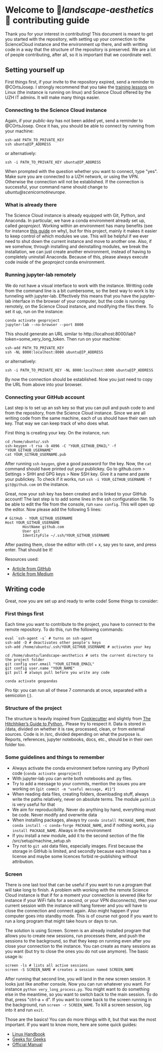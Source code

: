 # Welcome to :evergreen_tree:_landscape-aesthetics_:evergreen_tree: contributing guide

Thank you for your interest in contributing! This document is meant to get you started with the repository, 
with setting up your connection to the ScienceCloud instance and the environment up there, and with 
writting code in a way that the structure of the repository is preserved. We are a lot of people contributing, after all,
so it is important that we coordinate well.

## Setting yourself up
First things first, if your invite to the repository expired, send a reminder to @COrtsJosep.
I strongly recommend that you take the [training lessons](https://www.zi.uzh.ch/en/teaching-and-research/science-it/computing/training.html)
on Linux (the instance is running on linux) and Science Cloud offered by the UZH IT admins. It will make 
many things easier.

### Connecting to the Science Cloud instance
Again, if your _public-key_ has not been added yet, send a reminder to @COrtsJosep. Once it has, you should be able to 
connect by running from your machine:
```
ssh-add PATH_TO_PRIVATE_KEY
ssh ubuntu@IP_ADDRESS
```
or alternatively:
```
ssh -i PATH_TO_PRIVATE_KEY ubuntu@IP_ADDRESS
```
When prompted with the question whether you want to connect, type "yes". Make sure you are connected to a UZH network,
or using the VPN. Otherwise the connection will not be established. If the connection is successful, your command
name should change to _ubuntu@scenicornotineurope_.

### What is already there
The Science Cloud instance is already equipped with Git, Python, and Anaconda. In particular, we have a conda environment
already set up, called _geoproject_. Working within an environment has many benefits (see for instance [this guide](https://www.freecodecamp.org/news/why-you-need-python-environments-and-how-to-manage-them-with-conda-85f155f4353c/)
on why), but for this project, mainly it makes it easier to keep control of which modules we use. This will be helpful
if we ever need to shut down the current instance and move to another one. Also, if we somehow,
through installing and deinstalling modules, we break the installation, we can just create another environment, instead of having
to completely uninstall Anaconda. Because of this, please always execute code inside of the _geoproject_ conda environment.

### Running jupyter-lab remotely
We do not have a visual interface to work with the instance. Writting code from the command line is a bit cumbersome,
so the best way to work is by tunneling with jupyter-lab. Effectively this means that you have the jupyter-lab interface
in the browser of your computer, but the code is running remotely, on the Science Cloud instance, and modifying the 
files there. To set it up, run on the instance:
```
conda activate geoproject
jupyter-lab --no-browser --port 8000
```
This should generate an URL similar to http://localhost:8000/lab?token=some_very_long_token.
Then run on your machine:
```
ssh-add PATH_TO_PRIVATE_KEY
ssh -NL 8000:localhost:8000 ubuntu@IP_ADDRESS
```
or alternatively:
```
ssh -i PATH_TO_PRIVATE_KEY -NL 8000:localhost:8000 ubuntu@IP_ADDRESS
```
 By now the connection should be established. Now you just need to copy the URL from above into your browser.

### Connecting your GitHub account
Last step is to set up an ssh key so that you can pull and push code to and from the repository, from the Science Cloud instance. 
Since we are all writing code from the same machine, each of us should have their own ssh key. That way we can keep track of who does what.

First thing is creating your key. On the instance, run:
```
cd /home/ubuntu/.ssh
ssh-keygen -t rsa -b 4096 -C "YOUR_GITHUB_EMAIL" -f "YOUR_GITHUB_USERNAME"
cat YOUR_GITHUB_USERNAME.pub
```
After running ```ssh-keygen```, give a good password for the key. Now, the ```cat``` command should have printed out your publickey. 
Go to github.com > Settings > SHH and GPG keys > New SSH key. Give it a name and paste your publickey. To check if it works, 
run ```ssh -i YOUR_GITHUB_USERNAME -T git@github.com``` on the instance. 

Great, now your ssh key has been created and is linked to your GitHub account! The last step is to add some lines in the ssh 
configuration file. To be able to edit the file from the console, run ```nano config```. This will open up the editor. Now
please add the following 5 lines:
```
# GitHub - YOUR_GITHUB_USERNAME
Host YOUR_GITHUB_USERNAME
        HostName github.com
        User git
        IdentityFile ~/.ssh/YOUR_GITHUB_USERNAME
```
After pasting them, close the editor with ctrl + x, say yes to save, and press enter. That should be it!

Resources used:
- [Article from GitHub](https://docs.github.com/en/account-and-profile/setting-up-and-managing-your-personal-account-on-github/managing-your-personal-account/managing-multiple-accounts)
- [Article from Medium](https://vivekumar08.medium.com/managing-multiple-github-accounts-on-a-single-machine-a-professional-guide-26eee841d411)

## Writing code
Great, now you are set up and ready to write code! Some things to consider:

### First things first
Each time you want to contribute to the project, you have to connect to the remote repository. To do this, run the following commands:
```
eval `ssh-agent -s` # turns on ssh-agent
ssh-add -D # deactivates other people's keys
ssh-add /home/ubuntu/.ssh/YOUR_GITHUB_USERNAME # activates your key

cd /home/ubuntu/landscape-aesthetics # sets the current directory to the project folder
git config user.email "YOUR_GITHUB_EMAIL"  
git config user.name "YOUR_NAME"
git pull # always pull before you write any code

conda activate geopandas
```
Pro tip: you can run all of these 7 commands at once, separated with a semicolon (;).

### Structure of the project
The structure is heavily inspired from [Cookiecutter](https://cookiecutter-data-science.drivendata.org/v1/) and slightly from 
[The Hitchhiker’s Guide to Python,](https://docs.python-guide.org/writing/structure/). Please try to respect it. Data is stored in /data, divided on whether it is raw, processed, clean, or from external
sources. Code is in /src, divided depending on what the purpose is. Reports, references, jupyter notebooks, docs, etc., should be in their own folder too.

### Some guidelines and things to remember
- Always activate the conda environment before running any (Python) code (```conda activate geoproject```)
- With jupyter-lab you can write both notebooks and .py files.
- Try to add a message to your commits, mention the issues you are working on (```git commit -m "useful message, #11"```)
- When reading data files, creating folders, downloading stuff, always write the paths relatively, never on absolute terms. The module ```pathlib``` is very useful for that
- We aim for reproducibility. Never do anything by hand, everything must be code. Never modify and overwrite data
- When installing packages, always try ```conda install PACKAGE_NAME```, then ```conda install -c conda-forge PACKAGE_NAME```, and if nothing works, ```pip install PACKAGE_NAME```. Always in the environment
- If you install a new module, add it to the second section of the file /src/setup/machine_setup.sh
- Try not to ```git add``` data files, especially images. First because the storage in GitHub is limited, and secondly because each image has a license and maybe some licences forbid re-publishing without attribution. 

### Screen
There is one last tool that can be useful if you want to run a program that will take long to finish. A problem with 
working with the remote Science Cloud instance is that if for a moment your connection is severed (like for instance
if your WiFi falls for a second, or your VPN disconnects), then your current session with the instance will hang forever
and you will have to close the connection and connect again. Also might happen if your computer goes into standby mode.
This is of course not good if you want to run a long program that might take hours or days to run.

The solution is using Screen. Screen is an already installed program that allows you to create new sessions, run processes there,
and push the sessions to the background, so that they keep on running even after you close your connection to the instance. You
can create as many sessions as you want (but try to close the ones you do not use anymore).
The basic usage is:
```
screen -ls # lists all active sessions
screen -S SCREEN_NAME # creates a session named SCREEN_NAME
```
After running that second line, you will land in the new screen session. It looks just like another console. Now you can run
whatever you want. For instance ```python very_long_process.py```. You might want to do something else in the meantime, so 
you want to switch back to the main session. To do that, press "ctrl-a + d". If you want to come back to the screen
running in the background, run ```screen -r SCREEN_NAME```. To kill a screen session, log into it and run ```exit```.

Those are the basics! You can do more things with it, but that was the most important. If you want to know more, here 
are some quick guides:
- [Linux Handbook](https://linuxhandbook.com/screen-command/)
- [Geeks for Geeks](https://www.geeksforgeeks.org/screen-command-in-linux-with-examples/)
- [Official Manual](https://www.gnu.org/software/screen/manual/screen.html)
